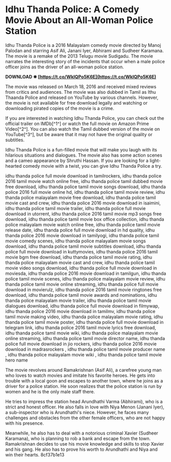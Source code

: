 # Idhu Thanda Police: A Comedy Movie About an All-Woman Police Station
 
Idhu Thanda Police is a 2016 Malayalam comedy movie directed by Manoj Palodan and starring Asif Ali, Janani Iyer, Abhirami and Sudheer Karamana. The movie is a remake of the 2013 Telugu movie Sudigadu. The movie narrates the interesting story of the incidents that occur when a male police officer joins as the driver of an all-woman police station.
 
**DOWNLOAD ✵ [https://t.co/WklQPo5K6E](https://t.co/WklQPo5K6E)**


 
The movie was released on March 18, 2016 and received mixed reviews from critics and audiences. The movie was also dubbed in Tamil as Ithu Thaanda Police and released on YouTube by various channels. However, the movie is not available for free download legally and watching or downloading pirated copies of the movie is a crime.
 
If you are interested in watching Idhu Thanda Police, you can check out the official trailer on IMDb[^1^] or watch the full movie on Amazon Prime Video[^2^]. You can also watch the Tamil dubbed version of the movie on YouTube[^3^], but be aware that it may not have the original quality or subtitles.
 
Idhu Thanda Police is a fun-filled movie that will make you laugh with its hilarious situations and dialogues. The movie also has some action scenes and a cameo appearance by Shruthi Hassan. If you are looking for a light-hearted comedy movie with a twist, you can give Idhu Thanda Police a try.
 
idhu thanda police full movie download in tamilrockers,  idhu thanda police 2016 tamil movie watch online free,  idhu thanda police tamil dubbed movie free download,  idhu thanda police tamil movie songs download,  idhu thanda police 2016 full movie online hd,  idhu thanda police tamil movie review,  idhu thanda police malayalam movie free download,  idhu thanda police tamil movie cast and crew,  idhu thanda police 2016 movie download in isaimini,  idhu thanda police tamil movie trailer,  idhu thanda police full movie download in utorrent,  idhu thanda police 2016 tamil movie mp3 songs free download,  idhu thanda police tamil movie box office collection,  idhu thanda police malayalam movie watch online free,  idhu thanda police tamil movie release date,  idhu thanda police full movie download in hd quality,  idhu thanda police 2016 movie download in tamilyogi,  idhu thanda police tamil movie comedy scenes,  idhu thanda police malayalam movie songs download,  idhu thanda police tamil movie subtitles download,  idhu thanda police full movie download in kuttymovies,  idhu thanda police 2016 tamil movie bgm free download,  idhu thanda police tamil movie rating,  idhu thanda police malayalam movie cast and crew,  idhu thanda police tamil movie video songs download,  idhu thanda police full movie download in moviesda,  idhu thanda police 2016 movie download in tamilgun,  idhu thanda police tamil movie scenes,  idhu thanda police malayalam movie review,  idhu thanda police tamil movie online streaming,  idhu thanda police full movie download in movierulz,  idhu thanda police 2016 tamil movie ringtones free download,  idhu thanda police tamil movie awards and nominations,  idhu thanda police malayalam movie trailer,  idhu thanda police tamil movie dialogues download,  idhu thanda police full movie download in filmywap,  idhu thanda police 2016 movie download in tamilmv,  idhu thanda police tamil movie making video,  idhu thanda police malayalam movie rating,  idhu thanda police tamil movie poster,  idhu thanda police full movie download in telegram link,  idhu thanda police 2016 tamil movie lyrics free download,  idhu thanda police tamil movie wiki,  idhu thanda police malayalam movie online streaming,  idhu thanda police tamil movie director name,  idhu thanda police full movie download in jio rockers,  idhu thanda police 2016 movie download in madrasrockers ,  idhu thanda police tamil movie producer name ,  idhu thanda police malayalam movie wiki ,  idhu thanda police tamil movie hero name
  
The movie revolves around Ramakrishnan (Asif Ali), a carefree young man who loves to watch movies and imitate his favorite heroes. He gets into trouble with a local goon and escapes to another town, where he joins as a driver for a police station. He soon realizes that the police station is run by women and he is the only male staff there.
 
He tries to impress the station head Arundhathi Varma (Abhirami), who is a strict and honest officer. He also falls in love with Niya Menon (Janani Iyer), a sub-inspector who is Arundhathi's niece. However, he faces many challenges and obstacles from the other female officers, who are not happy with his presence.
 
Meanwhile, he also has to deal with a notorious criminal Xavier (Sudheer Karamana), who is planning to rob a bank and escape from the town. Ramakrishnan decides to use his movie knowledge and skills to stop Xavier and his gang. He also has to prove his worth to Arundhathi and Niya and win their hearts.
 8cf37b1e13
 
